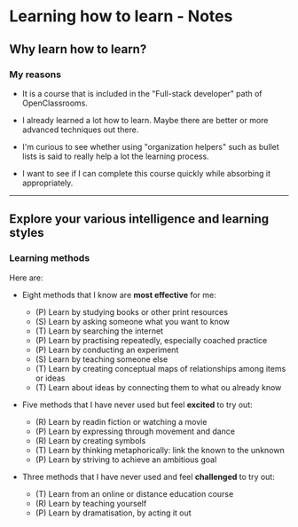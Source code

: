 # Learning how to learn - Notes

## Why learn how to learn?

### My reasons

* It is a course that is included in the "Full-stack developer" path of OpenClassrooms.

* I already learned a lot how to learn. Maybe there are better or more advanced techniques out there.

* I'm curious to see whether using "organization helpers" such as bullet lists is said to really help a lot the learning process.

* I want to see if I can complete this course quickly while absorbing it appropriately.


---



## Explore your various intelligence and learning styles

### Learning methods

Here are:

* Eight methods that I know are **most effective** for me:
    * (P) Learn by studying books or other print resources
    * (S) Learn by asking someone what you want to know
    * (T) Learn by searching the internet
    * (P) Learn by practising repeatedly, especially coached practice
    * (P) Learn by conducting an experiment
    * (S) Learn by teaching someone else
    * (T) Learn by creating conceptual maps of relationships among items or ideas
    * (T) Learn about ideas by connecting them to what ou already know

* Five methods that I have never used but feel **excited** to try out:
    * (R) Learn by readin fiction or watching a movie
    * (P) Learn by expressing through movement and dance
    * (R) Learn by creating symbols
    * (T) Learn by thinking metaphorically: link the known to the unknown
    * (P) Learn by striving to achieve an ambitious goal

* Three methods that I have never used and feel **challenged** to try out:
    * (T) Learn from an online or distance education course
    * (R) Learn by teaching yourself
    * (P) Learn by dramatisation, by acting it out